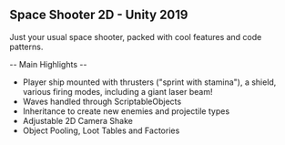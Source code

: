## Space Shooter 2D - Unity 2019
Just your usual space shooter, packed with cool features and code patterns.

-- Main Highlights --
- Player ship mounted with thrusters ("sprint with stamina"), a shield, various firing modes, including a giant laser beam!
- Waves handled through ScriptableObjects
- Inheritance to create new enemies and projectile types
- Adjustable 2D Camera Shake
- Object Pooling, Loot Tables and Factories
